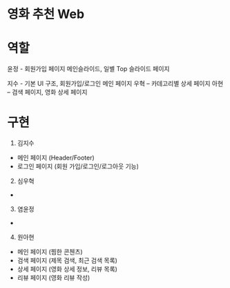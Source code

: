 # 영화 추천 Web

# 역할
윤정 - 회원가입 페이지
메인슬라이드, 일별 Top 슬라이드 페이지  


지수 - 기본 UI 구조, 회원가입/로그인 메인 페이지
우혁 – 카데고리별 상세 페이지
아현 – 검색 페이지, 영화 상세 페이지
# 구현
1. 김지수
  - 메인 페이지 (Header/Footer)
  - 로그인 페이지 (회원 가입/로그인/로그아웃 기능)
2. 심우혁
  - 
3. 염윤정
  - 

4. 원아현
  - 메인 페이지 (찜한 콘첸츠)
  - 검색 페이지 (제목 검색, 최근 검색 목록)
  - 상세 페이지 (영화 상세 정보, 리뷰 목록)
  - 리뷰 페이지 (영화 리뷰 작성)